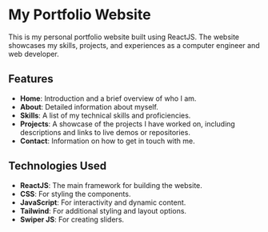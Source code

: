 # My Portfolio Website

This is my personal portfolio website built using ReactJS. The website showcases my skills, projects, and experiences as a computer engineer and web developer.

## Features

- **Home**: Introduction and a brief overview of who I am.
- **About**: Detailed information about myself.
- **Skills**: A list of my technical skills and proficiencies.
- **Projects**: A showcase of the projects I have worked on, including descriptions and links to live demos or repositories.
- **Contact**: Information on how to get in touch with me.

## Technologies Used

- **ReactJS**: The main framework for building the website.
- **CSS**: For styling the components.
- **JavaScript**: For interactivity and dynamic content.
- **Tailwind**: For additional styling and layout options.
- **Swiper JS**: For creating sliders.

